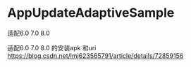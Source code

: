 # AppUpdateAdaptiveSample
适配6.0 7.0 8.0

适配6.0 7.0 8.0 的安装apk 和uri
https://blog.csdn.net/lmj623565791/article/details/72859156
